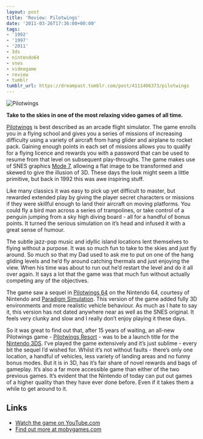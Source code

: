 ```yaml
---
layout: post
title: 'Review: Pilotwings'
date: '2011-03-26T17:36:00+00:00'
tags:
- '1992'
- '1997'
- '2011'
- 3ds
- nintendo64
- snes
- videogame
- review
- tumblr
tumblr_url: https://dreampast.tumblr.com/post/4111406373/pilotwings
---
```

![Pilotwings](https://64.media.tumblr.com/tumblr_la4kbnQL8m1qbfpni.png)

**Take to the skies in one of the most relaxing video games of all time.**

[Pilotwings](http://www.mobygames.com/game/pilotwings) is best described as an arcade flight simulator. The game enrolls you in a flying school and gives you a series of missions of increasing difficulty using a variety of aircraft from hang glider and airplane to rocket pack. Gaining enough points in each set of missions allows you to qualify for a flying licence and rewards you with a password that can be used to resume from that level on subsequent play-throughs. The game makes use of SNES graphics [Mode 7](http://en.wikipedia.org/wiki/Mode_7), allowing a flat image to be transformed and skewed to give the illusion of 3D. These days the look might seem a little primitive, but back in 1992 this was awe inspiring stuff.

Like many classics it was easy to pick up yet difficult to master, but rewarded extended play by giving the player secret characters or missions if they were skillful enough to land their aircraft on moving platforms. You could fly a bird man across a series of trampolines, or take control of a penguin jumping from a sky high diving board - all for a handful of bonus points. It turned the serious simulation on it’s head and infused it with a great sense of humour.

The subtle jazz-pop music and idyllic island locations lent themselves to flying without a purpose. It was so much fun to take to the skies and just fly around. So much so that my Dad used to ask me to put on one of the hang gliding levels and he’d fly around catching thermals and just enjoying the view. When his time was about to run out he’d restart the level and do it all over again. It says a lot that the game was that much fun without actually competing any of the objectives.

The game saw a sequel in [Pilotwings 64](http://www.mobygames.com/game/pilotwings-64) on the Nintendo 64, courtesy of Nintendo and [Paradigm Simulation](http://en.wikipedia.org/wiki/Paradigm_Entertainment). This version of the game added fully 3D environments and more realistic vehicle behaviour. As much as I hate to say it, this version has not dated anywhere near as well as the SNES original. It feels very clunky and slow and I really don’t enjoy playing it these days.

So it was great to find out that, after 15 years of waiting, an all-new Pilotwings game - [Pilotwings Resort](http://en.wikipedia.org/wiki/Pilotwings_Resort) - was to be a launch title for the [Nintendo 3DS](http://en.wikipedia.org/wiki/Nintendo_3DS). I’ve played the game extensively and it’s just sublime - every bit the sequel I’d wished for. Whilst it’s not without faults - there’s only one location, a handful of vehicles, less variety of landing areas and no funny bonus modes. But it is in 3D, has it’s fair share of novel rewards and bags of gameplay. It’s also a far more accessible game than either of the two previous games. It’s evident that the Nintendo of today can put out games of a higher quality than they have ever done before. Even if it takes them a while to get around to it.

## Links

- [Watch the game on YouTube.com](http://www.youtube.com/watch?v=mc4IyxvJTKs)
- [Find out more at mobygames.com](http://www.mobygames.com/game/pilotwings)